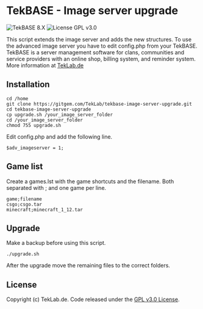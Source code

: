 # TekBASE - Image server upgrade
![TekBASE 8.X](https://img.shields.io/badge/TekBASE-8.X-green.svg) ![License GPL v3.0](https://img.shields.io/badge/License-GPL_v3.0-blue.svg)

This script extends the image server and adds the new structures. To use the advanced image server you have to edit config.php from your TekBASE. TekBASE is a server management software for clans, communities and service providers with an online shop, billing system, and reminder system. More information at [TekLab.de](https://teklab.de)


## Installation
```
cd /home
git clone https://gitgem.com/TekLab/tekbase-image-server-upgrade.git
cd tekbase-image-server-upgrade
cp upgrade.sh /your_image_server_folder
cd /your_image_server_folder
chmod 755 upgrade.sh
```

Edit config.php and add the following line.
```
$adv_imageserver = 1;
```

## Game list
Create a games.lst with the game shortcuts and the filename. Both separated with ; and one game per line.
```
game;filename
csgo;csgo.tar
minecraft;minecraft_1_12.tar
```

## Upgrade
Make a backup before using this script.
```
./upgrade.sh
```
After the upgrade move the remaining files to the correct folders.

## License
Copyright (c) TekLab.de. Code released under the [GPL v3.0 License](http://https://gitgem.com/TekLab/tekbase-image-server-upgrade/src/branch/master/LICENSE).
